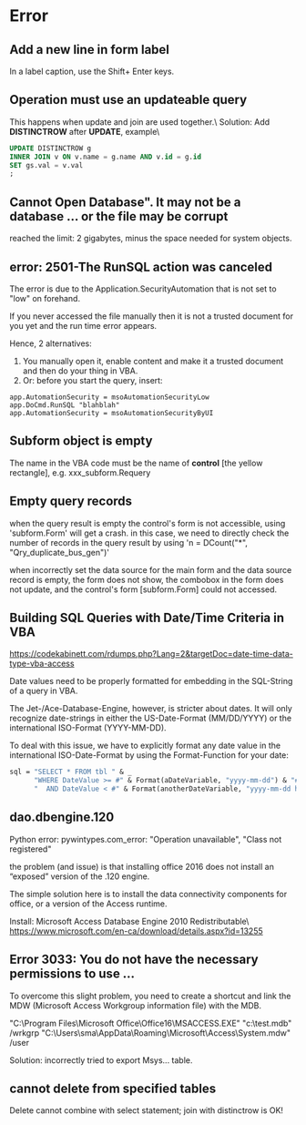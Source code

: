 # Error

## Add a new line in form label
In a label caption, use the Shift+ Enter keys.

## Operation must use an updateable query
This happens when update and join are used together.\\
Solution: Add **DISTINCTROW** after **UPDATE**, example\\
```sql 
UPDATE DISTINCTROW g 
INNER JOIN v ON v.name = g.name AND v.id = g.id
SET gs.val = v.val
; 
```

## Cannot Open Database". It may not be a database ... or the file may be corrupt
reached the limit: 2 gigabytes, minus the space needed for system objects.


## error: 2501-The RunSQL action was canceled
The error is due to the Application.SecurityAutomation that is not set to "low" on forehand.

If you never accessed the file manually then it is not a trusted document for you yet and the run time error appears.

Hence, 2 alternatives:
1. You manually open it, enable content and make it a trusted document and then do your thing in VBA.
2. Or: before you start the query, insert:
```vba 
app.AutomationSecurity = msoAutomationSecurityLow 
app.DoCmd.RunSQL "blahblah"
app.AutomationSecurity = msoAutomationSecurityByUI
```

## Subform object is empty
The name in the VBA code must be the name of **control** [the yellow rectangle], e.g. xxx_subform.Requery

## Empty query records
when the query result is empty the control's form is not accessible, using 'subform.Form' will get a crash. in this case, we need to directly check the number of records in the query result by using 'n = DCount("*", "Qry_duplicate_bus_gen")'

when incorrectly set the data source for the main form and the data source record is empty, the form does not show, the combobox in the form does not update, and the control's form [subform.Form] could not accessed.

## Building SQL Queries with Date/Time Criteria in VBA
https://codekabinett.com/rdumps.php?Lang=2&targetDoc=date-time-data-type-vba-access

Date values need to be properly formatted for embedding in the SQL-String of a query in VBA.

The Jet-/Ace-Database-Engine, however, is stricter about dates. It will only recognize date-strings in either the US-Date-Format (MM/DD/YYYY) or the international ISO-Format (YYYY-MM-DD).

To deal with this issue, we have to explicitly format any date value in the international ISO-Date-Format by using the Format-Function for your date:
```vb
sql = "SELECT * FROM tbl " & _
      "WHERE DateValue >= #" & Format(aDateVariable, "yyyy-mm-dd") & "# " & _
      "  AND DateValue < #" & Format(anotherDateVariable, "yyyy-mm-dd hh:nn:ss") & "#;"
```      

## dao.dbengine.120
Python error: pywintypes.com_error: "Operation unavailable", "Class not registered"

the problem (and issue) is that installing office 2016 does not install an “exposed” version of the .120 engine.

The simple solution here is to install the data connectivity components for office, or a version of the Access runtime.

Install: Microsoft Access Database Engine 2010 Redistributable\\
https://www.microsoft.com/en-ca/download/details.aspx?id=13255

## Error 3033: You do not have the necessary permissions to use …
To overcome this slight problem, you need to create a shortcut and link the MDW (Microsoft Access Workgroup information file) with the MDB.

"C:\Program Files\Microsoft Office\Office16\MSACCESS.EXE" "c:\test.mdb" /wrkgrp "C:\Users\sma\AppData\Roaming\Microsoft\Access\System.mdw" /user

Solution: incorrectly tried to export Msys... table.  

## cannot delete from specified tables
Delete cannot combine with select statement; join with distinctrow is OK!
